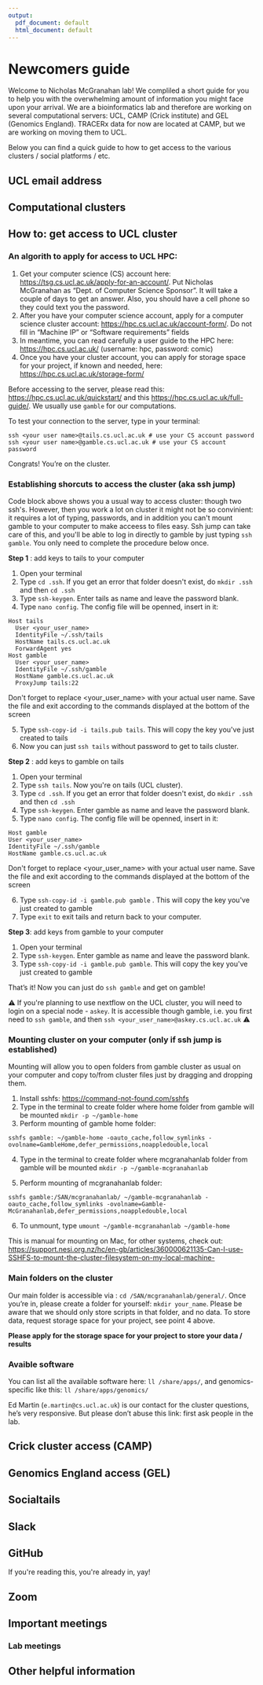 ```yaml
---
output:
  pdf_document: default
  html_document: default
---
```

# Newcomers guide

Welcome to Nicholas McGranahan lab! We compliled a short guide for you to help you with the overwhelming amount of information you might face upon your arrival. We are a bioinformatics lab and therefore are working on several computational servers: UCL, CAMP (Crick institute) and GEL (Genomics England). TRACERx data for now are located at CAMP, but we are working on moving them to UCL.

Below you can find a quick guide to how to get access to the various clusters / social platforms / etc.

UCL email address
------------

Computational clusters
------------

## How to: get access to UCL cluster  ##

### An algorith to apply for access to UCL HPC: ###
1. Get your computer science (CS) account here: https://tsg.cs.ucl.ac.uk/apply-for-an-account/. Put Nicholas McGranahan as “Dept. of Computer Science Sponsor”. It will take a couple of days to get an answer. Also, you should have a cell phone so they could text you the password.
2. After you have your computer science account, apply for a computer science cluster account: https://hpc.cs.ucl.ac.uk/account-form/. Do not fill in “Machine IP” or “Software requirements” fields
3. In meantime, you can read carefully a user guide to the HPC here: https://hpc.cs.ucl.ac.uk/ (username: hpc, password: comic)
4. Once you have your cluster account, you can apply for storage space for your project, if known and needed, here: https://hpc.cs.ucl.ac.uk/storage-form/

Before accessing to the server, please read this: https://hpc.cs.ucl.ac.uk/quickstart/ and this https://hpc.cs.ucl.ac.uk/full-guide/. We usually use `gamble` for our computations.

To test your connection to the server, type in your terminal:

```
ssh <your user name>@tails.cs.ucl.ac.uk # use your CS account password
ssh <your user name>@gamble.cs.ucl.ac.uk # use your CS account password
```

Congrats! You’re on the cluster.

### Establishing shorcuts to access the cluster (aka ssh jump) ###
Code block above shows you a usual way to access cluster: though two ssh's. However, then you work a lot on cluster it might not be so convinient: it requires a lot of typing, passwords, and in addition you can't mount gamble to your computer to make acceess to files easy. Ssh jump can take care of this, and you'll be able to log in directly to gamble by just typing `ssh gamble`. You only need to complete the procedure below once.

**Step 1** : add keys to tails to your computer

1. Open your terminal
2. Type `cd .ssh`. If you get an error that folder doesn't exist, do `mkdir .ssh` and then `cd .ssh`
3. Type `ssh-keygen`. Enter tails as name and leave the password blank.
4. Type `nano config`. The config file will be openned, insert in it:

```
Host tails 
  User <your_user_name>
  IdentityFile ~/.ssh/tails
  HostName tails.cs.ucl.ac.uk
  ForwardAgent yes
Host gamble
  User <your_user_name>
  IdentityFile ~/.ssh/gamble
  HostName gamble.cs.ucl.ac.uk
  ProxyJump tails:22
```

Don't forget to replace <your_user_name> with your actual user name. Save the file and exit according to the commands displayed at the bottom of the screen

5. Type `ssh-copy-id -i tails.pub tails`. This will copy the key you've just created to tails
6.  Now you can just `ssh tails` without password to get to tails cluster.

**Step 2** : add keys to gamble on tails

1. Open your terminal
2. Type `ssh tails`. Now you're on tails (UCL cluster).
3. Type `cd .ssh`. If you get an error that folder doesn't exist, do `mkdir .ssh` and then `cd .ssh`
4. Type `ssh-keygen`. Enter gamble as name and leave the password blank.
5. Type `nano config`. The config file will be openned, insert in it:

```
Host gamble 
User <your_user_name>
IdentityFile ~/.ssh/gamble
HostName gamble.cs.ucl.ac.uk

```
Don't forget to replace <your_user_name> with your actual user name. Save the file and exit according to the commands displayed at the bottom of the screen

6. Type `ssh-copy-id -i gamble.pub gamble` . This will copy the key you've just created to gamble
7. Type `exit` to exit tails and return back to your computer.

**Step 3**: add keys from gamble to your computer

1. Open your terminal
2. Type `ssh-keygen`. Enter gamble as name and leave the password blank.
3. Type `ssh-copy-id -i gamble.pub gamble`. This will copy the key you've just created to gamble

That’s it! Now you can just do `ssh gamble` and get on gamble!

:warning: If you're planning to use nextflow on the UCL cluster, you will need to login on a special node - `askey`.  It is accessible though gamble, i.e. you first need to `ssh gamble`, and then `ssh <your_user_name>@askey.cs.ucl.ac.uk` :warning:

### Mounting cluster on your computer (only if ssh jump is established) ###

Mounting will allow you to open folders from gamble cluster as usual on your computer and copy to/from cluster files just by dragging and dropping them.

1. Install sshfs: https://command-not-found.com/sshfs
2. Type in the terminal to create folder where home folder from gamble will be mounted `mkdir -p ~/gamble-home`
3. Perform mounting of gamble home folder: 

```
sshfs gamble: ~/gamble-home -oauto_cache,follow_symlinks -ovolname=GambleHome,defer_permissions,noappledouble,local
```

4. Type in the terminal to create folder where mcgranahanlab folder from gamble will be mounted `mkdir -p ~/gamble-mcgranahanlab`

5. Perform mounting of mcgranahanlab folder: 

```
sshfs gamble:/SAN/mcgranahanlab/ ~/gamble-mcgranahanlab -oauto_cache,follow_symlinks -ovolname=Gamble-McGranahanlab,defer_permissions,noappledouble,local
```
6. To unmount, type `umount ~/gamble-mcgranahanlab ~/gamble-home`

This is manual for mounting on Mac, for other systems, check out: https://support.nesi.org.nz/hc/en-gb/articles/360000621135-Can-I-use-SSHFS-to-mount-the-cluster-filesystem-on-my-local-machine-


### Main folders on the cluster ###
Our main folder is accessible via : `cd /SAN/mcgranahanlab/general/`. Once you’re in, please create a folder for yourself: `mkdir your_name`. Please be aware that we should only store scripts in that folder, and no data. To store data, request storage space for your project, see point 4 above.

**Please apply for the storage space for your project to store your data / results**

### Avaible software ###
You can list all the available software here:  `ll /share/apps/`, and genomics-specific like this: `ll /share/apps/genomics/`


Ed Martin (`e.martin@cs.ucl.ac.uk`) is our contact for the cluster questions, he’s very responsive. But please don’t abuse this link: first ask people in the lab.

## Crick cluster access (CAMP) ##

## Genomics England access (GEL) ##

Socialtails
------------

## Slack ##

## GitHub ##
If you're reading this, you're already in, yay!

## Zoom ##

## Important meetings ##

### Lab meetings ###

Other helpful information
------------
